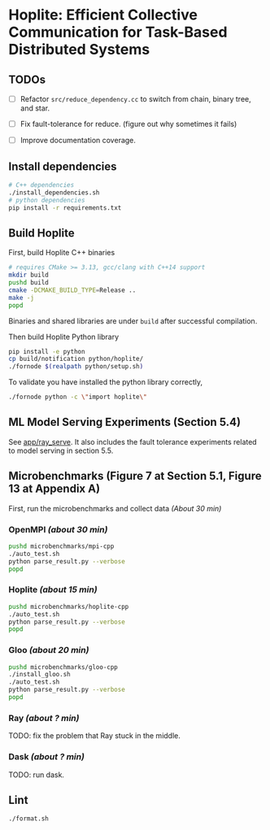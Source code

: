 # Hoplite: Efficient Collective Communication for Task-Based Distributed Systems

## TODOs

- [ ] Refactor `src/reduce_dependency.cc` to switch from chain, binary tree, and star.

- [ ] Fix fault-tolerance for reduce. (figure out why sometimes it fails)

- [ ] Improve documentation coverage.


## Install dependencies

```bash
# C++ dependencies
./install_dependencies.sh
# python dependencies
pip install -r requirements.txt
```

## Build Hoplite

First, build Hoplite C++ binaries 

```bash
# requires CMake >= 3.13, gcc/clang with C++14 support
mkdir build
pushd build
cmake -DCMAKE_BUILD_TYPE=Release ..
make -j
popd
```

Binaries and shared libraries are under `build` after successful compilation.

Then build Hoplite Python library

```bash
pip install -e python
cp build/notification python/hoplite/
./fornode $(realpath python/setup.sh) 
```

To validate you have installed the python library correctly,

```bash
./fornode python -c \"import hoplite\"
```

## ML Model Serving Experiments (Section 5.4)

See [app/ray_serve](app/ray_serve). It also includes the fault tolerance experiments related to model serving in section 5.5.


## Microbenchmarks (Figure 7 at Section 5.1, Figure 13 at Appendix A)

First, run the microbenchmarks and collect data _(About 30 min)_

### OpenMPI _(about 30 min)_

```bash
pushd microbenchmarks/mpi-cpp
./auto_test.sh
python parse_result.py --verbose
popd
```

### Hoplite _(about 15 min)_

```bash
pushd microbenchmarks/hoplite-cpp
./auto_test.sh
python parse_result.py --verbose
popd
```

### Gloo _(about 20 min)_

```bash
pushd microbenchmarks/gloo-cpp
./install_gloo.sh
./auto_test.sh
python parse_result.py --verbose
popd
```

### Ray _(about ? min)_

TODO: fix the problem that Ray stuck in the middle.

### Dask _(about ? min)_

TODO: run dask.

## Lint

`./format.sh`
